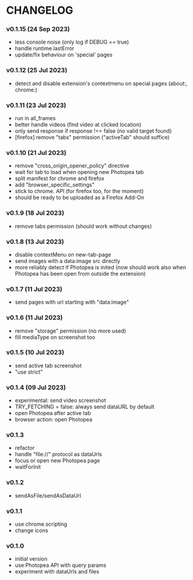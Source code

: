  # CHANGELOG

 ### v0.1.15 (24 Sep 2023)
 - less console noise (only log if DEBUG == true)
 - handle runtime.lastError
 - update/fix behaviour on 'special' pages
 
 ### v0.1.12 (25 Jul 2023)
 - detect and disable extension's contextmenu on special pages (about:, chrome:)
 
 ### v0.1.11 (23 Jul 2023)
 - run in all_frames
 - better handle videos (find video at clicked location)
 - only send response if response !== false (no valid target found)
 - [firefox] remove "tabs" permission ("activeTab" should suffice)
 
 ### v0.1.10 (21 Jul 2023)
 - remove "cross_origin_opener_policy" directive
 - wait for tab to load when opening new Photopea tab
 - split manifest for chrome and firefox
 - add "browser_specific_settings"
 - stick to chrome. API (for firefox too, for the moment)
 - should be ready to be uploaded as a Firefox Add-On

 ### v0.1.9 (18 Jul 2023)
 - remove tabs permission (should work without changes)

 ### v0.1.8 (13 Jul 2023)
 - disable contextMenu on new-tab-page
 - send images with a data:image src directly
 - more reliably detect if Photopea is inited (now should work also when Photopea has been open from outside the extension)

 ### v0.1.7 (11 Jul 2023)
 - send pages with url starting with "data:image"

 ### v0.1.6 (11 Jul 2023)
 - remove "storage" permission (no more used)
 - fill mediaType on screenshot too

 ### v0.1.5 (10 Jul 2023)
 - send active tab screenshot
 - "use strict"

 ### v0.1.4 (09 Jul 2023)
 - experimental: send video screenshot
 - TRY_FETCHING = false: always send dataURL by default
 - open Photopea after active tab
 - browser action: open Photopea

 ### v0.1.3
 - refactor
 - handle "file://" protocol as dataUrls
 - focus or open new Photopea page
 - waitForInit

 ### v0.1.2
 - sendAsFile/sendAsDataUrl

 ### v0.1.1
 - use chrome.scripting
 - change icons

 ### v0.1.0
 - initial version
 - use Photopea API with query params
 - experiment with dataUrls and files

